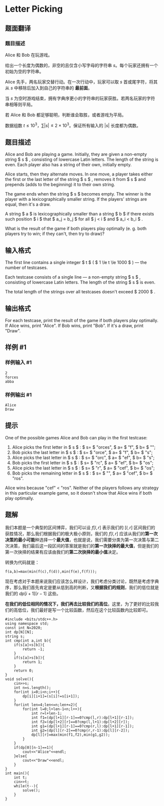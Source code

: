 # Letter Picking

## 题面翻译

### 题目描述

Alice 和 Bob 在玩游戏。

给出一个长度为偶数的，非空的且仅含小写字母的字符串 $s$。每个玩家还拥有一个初始为空的字符串。

Alice 先手，两名玩家交替行动。在一次行动中，玩家可以取 $s$ 首或尾字符，将其从 $s$ 中移除后加入到自己的字符串的 **最前面**。

当 $s$ 为空时游戏结束，拥有字典序更小的字符串的玩家获胜。若两名玩家的字符串相等则平局。

若 Alice 和 Bob 都足够聪明，判断谁会取胜，或者游戏为平局。

数据组数 $t\leq 10^3$，$\sum|s|\leq 2\times 10^3$。保证所有输入的 $|s|$ 长度都为偶数。

## 题目描述

Alice and Bob are playing a game. Initially, they are given a non-empty string $ s $ , consisting of lowercase Latin letters. The length of the string is even. Each player also has a string of their own, initially empty.

Alice starts, then they alternate moves. In one move, a player takes either the first or the last letter of the string $ s $ , removes it from $ s $ and prepends (adds to the beginning) it to their own string.

The game ends when the string $ s $ becomes empty. The winner is the player with a lexicographically smaller string. If the players' strings are equal, then it's a draw.

A string $ a $ is lexicographically smaller than a string $ b $ if there exists such position $ i $ that $ a_j = b_j $ for all $ j < i $ and $ a_i < b_i $ .

What is the result of the game if both players play optimally (e. g. both players try to win; if they can't, then try to draw)?

## 输入格式

The first line contains a single integer $ t $ ( $ 1 \le t \le 1000 $ ) — the number of testcases.

Each testcase consists of a single line — a non-empty string $ s $ , consisting of lowercase Latin letters. The length of the string $ s $ is even.

The total length of the strings over all testcases doesn't exceed $ 2000 $ .

## 输出格式

For each testcase, print the result of the game if both players play optimally. If Alice wins, print "Alice". If Bob wins, print "Bob". If it's a draw, print "Draw".

## 样例 #1

### 样例输入 #1

```
2
forces
abba
```

### 样例输出 #1

```
Alice
Draw
```

## 提示

One of the possible games Alice and Bob can play in the first testcase:

1. Alice picks the first letter in $ s $ : $ s= $ "orces", $ a= $ "f", $ b= $ "";
2. Bob picks the last letter in $ s $ : $ s= $ "orce", $ a= $ "f", $ b= $ "s";
3. Alice picks the last letter in $ s $ : $ s= $ "orc", $ a= $ "ef", $ b= $ "s";
4. Bob picks the first letter in $ s $ : $ s= $ "rc", $ a= $ "ef", $ b= $ "os";
5. Alice picks the last letter in $ s $ : $ s= $ "r", $ a= $ "cef", $ b= $ "os";
6. Bob picks the remaining letter in $ s $ : $ s= $ "", $ a= $ "cef", $ b= $ "ros".

Alice wins because "cef" &lt; "ros". Neither of the players follows any strategy in this particular example game, so it doesn't show that Alice wins if both play optimally.

## 题解
我们本题是一个典型的区间博弈，我们可以设 $f[l,r]$ 表示我们的 $[l,r]$ 区间我们的获胜情况，那么我们根据我们的极大极小原则，我们的 $f[l,r]$ 应该从我们的**第一次决策的最小可能**种选择一个**最大值**，也就是说，我们需要分类为第一次决策与第二次决策，我们最后这一段区间的答案就是我们的**第一次抉择的最大值**，但是我们的第一次抉择的结果有应该由我们的**第二次抉择的最小值**决定。

转换为代码就是：
```
f(a,b)=max(min(f(c),f(d)),min(f(e),f(f)));
```

现在考虑对于本题来说我们应该怎么样设计，我们考虑分类讨论，既然是考虑字典序，那么我们首先肯定是要从低到高的判断，又**根据我们的规则**，我们的低位就是我们的 $dp[i+1][r-1]$ 这些。

**在我们的低位相同的情况下，我们再去比较我们的高位**。这里，为了更好的比较我们的高低位，我们最好是写一个比较函数，然后在这个比较函数内比较即可。

```
#include <bits/stdc++.h>
using namespace std;
const int N=2020;
int dp[N][N];
string s;
int cmp(int a,int b){
	if(s[a]<s[b]){
		return -1;
	}
	if(s[a]>s[b]){
		return 1;
	}
	return 0;
}
void solve(){
	cin>>s;
	int n=s.length();
	for(int i=0;i<n;i++){
		dp[i][i+1]=(s[i]!=s[i+1]);
	}
	for(int len=4;len<=n;len+=2){
		for(int l=0;l+len-1<n;l++){
			int r=l+len-1;
			int f1=(dp[l+1][r-1]==0?cmp(l,r):dp[l+1][r-1]);
			int f2=(dp[l+2][r]==0?cmp(l,l+1):dp[l+2][r]);
			int g1=(dp[l+1][r-1]==0?cmp(r,l):dp[l+1][r-1]);
			int g2=(dp[l][r-2]==0?cmp(r,r-1):dp[l][r-2]);
			dp[l][r]=max(min(f1,f2),min(g1,g2));
		}
	}
	if(dp[0][n-1]==1){
		cout<<"Alice"<<endl;
	}else{
		cout<<"Draw"<<endl;
	}
}
int main(){
	int t;
	cin>>t;
	while(t--){
		solve();
	}
}
```
